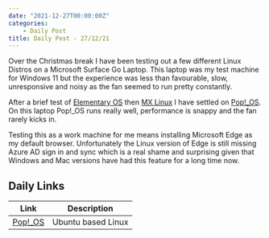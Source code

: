 ```yaml
---
date: "2021-12-27T00:00:00Z"
categories:
    - Daily Post
title: Daily Post - 27/12/21
---
```

Over the Christmas break I have been testing out a few different Linux Distros on a Microsoft Surface Go Laptop. This laptop was my test machine for Windows 11 but the experience was less than favourable, slow, unresponsive and noisy as the fan seemed to run pretty constantly.

<!--more-->

After a brief test of [Elementary OS](https://elementary.io/) then [MX Linux](https://mxlinux.org/) I have settled on [Pop!_OS](https://pop.system76.com/). On this laptop Pop!_OS runs really well, performance is snappy and the fan rarely kicks in.

Testing this as a work machine for me means installing Microsoft Edge as my default browser. Unfortunately the Linux version of Edge is still missing Azure AD sign in and sync which is a real shame and surprising given that Windows and Mac versions have had this feature for a long time now. 

## Daily Links

|Link|Description|
|--------|----|
|[Pop!_OS](https://pop.system76.com)| Ubuntu based Linux|


